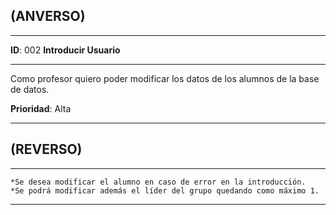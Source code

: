 ## (ANVERSO)
---

**ID**: 002 **Introducir Usuario**

---

Como profesor quiero poder modificar los datos de los alumnos de la base de datos.

**Prioridad**: Alta

---

## (REVERSO)

---

	*Se desea modificar el alumno en caso de error en la introducción.
	*Se podrá modificar además el líder del grupo quedando como máximo 1.
---
